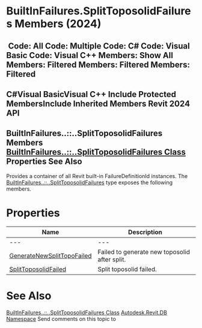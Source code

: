 # BuiltInFailures.SplitToposolidFailures Members (2024)

﻿
 Code: All Code: Multiple Code: C# Code: Visual Basic Code: Visual C++  Members: Show All Members: Filtered Members: Filtered Members: Filtered   
---  
C#Visual BasicVisual C++
Include Protected MembersInclude Inherited Members
Revit 2024 API  
---  
BuiltInFailures..::..SplitToposolidFailures Members  
[BuiltInFailures..::..SplitToposolidFailures Class](ca33c172-ecbc-0e5c-3ccb-846bd628c5cc.md "BuiltInFailures.SplitToposolidFailures Class") Properties See Also  
---  
Provides a container of all Revit built-in FailureDefinitionId instances.
The [BuiltInFailures..::..SplitToposolidFailures](ca33c172-ecbc-0e5c-3ccb-846bd628c5cc.md "BuiltInFailures.SplitToposolidFailures Class") type exposes the following members.
# Properties
| Name | Description |
| --- | --- |
| --- | --- | --- |
| [GenerateNewSplitTopoFailed](3d11d110-67d1-223b-4503-33c82931ec97.md "GenerateNewSplitTopoFailed Property") | Failed to generate new toposolid after split. |
| [SplitToposolidFailed](6bddcf32-f6af-dc25-bfb5-3922573ccb67.md "SplitToposolidFailed Property") | Split toposolid failed. |

# See Also
[BuiltInFailures..::..SplitToposolidFailures Class](ca33c172-ecbc-0e5c-3ccb-846bd628c5cc.md "BuiltInFailures.SplitToposolidFailures Class")
[Autodesk.Revit.DB Namespace](87546ba7-461b-c646-cbb1-2cb8f5bff8b2.md "Autodesk.Revit.DB Namespace")
Send comments on this topic to 